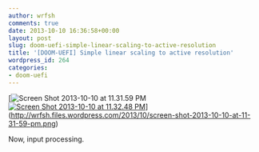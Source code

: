 ```yaml
---
author: wrfsh
comments: true
date: 2013-10-10 16:36:58+00:00
layout: post
slug: doom-uefi-simple-linear-scaling-to-active-resolution
title: '[DOOM-UEFI] Simple linear scaling to active resolution'
wordpress_id: 264
categories:
- doom-uefi
---
```


[![Screen Shot 2013-10-10 at 11.31.59 PM](http://wrfsh.files.wordpress.com/2013/10/screen-shot-2013-10-10-at-11-31-59-pm.png?w=300)[![Screen Shot 2013-10-10 at 11.32.48 PM](http://wrfsh.files.wordpress.com/2013/10/screen-shot-2013-10-10-at-11-32-48-pm.png?w=300)](http://wrfsh.files.wordpress.com/2013/10/screen-shot-2013-10-10-at-11-32-48-pm.png)](http://wrfsh.files.wordpress.com/2013/10/screen-shot-2013-10-10-at-11-31-59-pm.png)



Now, input processing.
